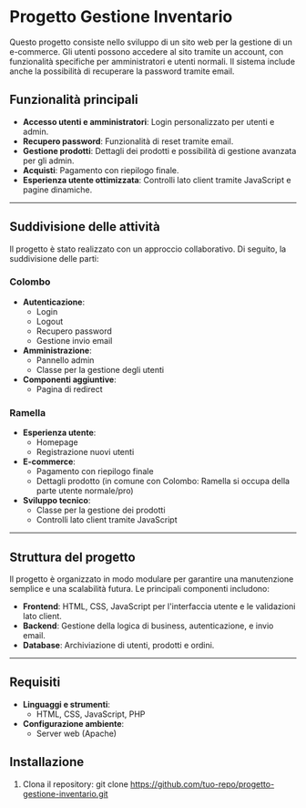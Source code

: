 # Progetto Gestione Inventario

Questo progetto consiste nello sviluppo di un sito web per la gestione di un e-commerce. Gli utenti possono accedere al sito tramite un account, con funzionalità specifiche per amministratori e utenti normali. Il sistema include anche la possibilità di recuperare la password tramite email.

## Funzionalità principali
- **Accesso utenti e amministratori**: Login personalizzato per utenti e admin.
- **Recupero password**: Funzionalità di reset tramite email.
- **Gestione prodotti**: Dettagli dei prodotti e possibilità di gestione avanzata per gli admin.
- **Acquisti**: Pagamento con riepilogo finale.
- **Esperienza utente ottimizzata**: Controlli lato client tramite JavaScript e pagine dinamiche.

---

## Suddivisione delle attività
Il progetto è stato realizzato con un approccio collaborativo. Di seguito, la suddivisione delle parti:

### **Colombo**
- **Autenticazione**:
  - Login
  - Logout
  - Recupero password
  - Gestione invio email
- **Amministrazione**:
  - Pannello admin
  - Classe per la gestione degli utenti
- **Componenti aggiuntive**:
  - Pagina di redirect

### **Ramella**
- **Esperienza utente**:
  - Homepage
  - Registrazione nuovi utenti
- **E-commerce**:
  - Pagamento con riepilogo finale
  - Dettagli prodotto (in comune con Colombo: Ramella si occupa della parte utente normale/pro)
- **Sviluppo tecnico**:
  - Classe per la gestione dei prodotti
  - Controlli lato client tramite JavaScript

---

## Struttura del progetto
Il progetto è organizzato in modo modulare per garantire una manutenzione semplice e una scalabilità futura. Le principali componenti includono:
- **Frontend**: HTML, CSS, JavaScript per l'interfaccia utente e le validazioni lato client.
- **Backend**: Gestione della logica di business, autenticazione, e invio email.
- **Database**: Archiviazione di utenti, prodotti e ordini.

---

## Requisiti
- **Linguaggi e strumenti**: 
  - HTML, CSS, JavaScript, PHP
- **Configurazione ambiente**: 
  - Server web (Apache)


## Installazione
1. Clona il repository:
   git clone https://github.com/tuo-repo/progetto-gestione-inventario.git
